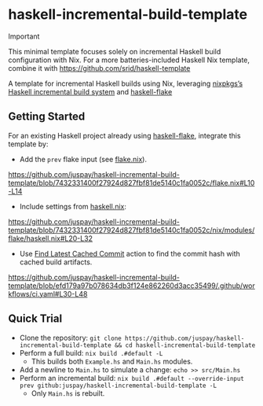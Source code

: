 # haskell-incremental-build-template

> [!IMPORTANT]
> This minimal template focuses solely on incremental Haskell build configuration with Nix.
> For a more batteries-included Haskell Nix template, combine it with <https://github.com/srid/haskell-template>

A template for incremental Haskell builds using Nix, leveraging [nixpkgs’s Haskell incremental build system](https://github.com/NixOS/nixpkgs/blob/30a7bc1176cd9cd066cd75b9339872fa985a6379/doc/languages-frameworks/haskell.section.md?plain=1#L469-L515) and [haskell-flake]

## Getting Started

For an existing Haskell project already using [haskell-flake], integrate this template by:
- Add the `prev` flake input (see [flake.nix](./flake.nix)).

https://github.com/juspay/haskell-incremental-build-template/blob/7432331400f27924d827fbf81de5140c1fa0052c/flake.nix#L10-L14

- Include settings from [haskell.nix](./nix/modules/flake/haskell.nix):

https://github.com/juspay/haskell-incremental-build-template/blob/7432331400f27924d827fbf81de5140c1fa0052c/nix/modules/flake/haskell.nix#L20-L32

- Use [Find Latest Cached Commit](./.github/actions/find-latest-cached-commit) action to find the commit hash with cached build artifacts.

https://github.com/juspay/haskell-incremental-build-template/blob/efd179a97b078634db3f124e862260d3acc35499/.github/workflows/ci.yaml#L30-L48

[haskell-flake]: https://github.com/srid/haskell-flake

## Quick Trial

- Clone the repository: `git clone https://github.com/juspay/haskell-incremental-build-template && cd haskell-incremental-build-template`
- Perform a full build: `nix build .#default -L`
  - This builds both `Example.hs` and `Main.hs` modules.
- Add a newline to `Main.hs` to simulate a change: `echo >> src/Main.hs`
- Perform an incremental build: `nix build .#default --override-input prev github:juspay/haskell-incremental-build-template -L`
  - Only `Main.hs` is rebuilt.
